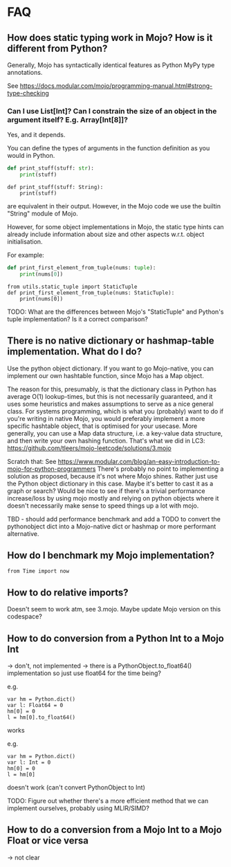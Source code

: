 # FAQ

## How does static typing work in Mojo? How is it different from Python?
Generally, Mojo has syntactically identical features as Python MyPy type annotations.

See https://docs.modular.com/mojo/programming-manual.html#strong-type-checking

### Can I use List[Int]? Can I constrain the size of an object in the argument itself? E.g. Array[Int[8]]?

Yes, and it depends.

You can define the types of arguments in the function definition as you would in Python.

```python
def print_stuff(stuff: str):
    print(stuff)
```

```mojo
def print_stuff(stuff: String):
    print(stuff)
```

are equivalent in their output. However, in the Mojo code we use the builtin "String" module of Mojo.

However, for some object implementations in Mojo, the static type hints can already include information about size and other aspects w.r.t. object initialisation.

For example:
```python
def print_first_element_from_tuple(nums: tuple):
    print(nums[0])
```

```mojo
from utils.static_tuple import StaticTuple
def print_first_element_from_tuple(nums: StaticTuple):
    print(nums[0])
```

TODO: What are the differences between Mojo's "StaticTuple" and Python's tuple implementation? Is it a correct comparison?

## There is no native dictionary or hashmap-table implementation. What do I do?

Use the python object dictionary. If you want to go Mojo-native, you can implement our own hashtable function, since Mojo has a Map object. 

The reason for this, presumably, is that the dictionary class in Python has average O(1) lookup-times, but this is not necessarily guaranteed, and it uses some heuristics and makes assumptions to serve as a nice general class. For systems programming, which is what you (probably) want to do if you're writing in native Mojo, you would preferably implement a more specific hashtable object, that is optimised for your usecase. More generally, you can use a Map data structure, i.e. a key-value data structure, and then write your own hashing function. That's what we did in LC3:
https://github.com/tleers/mojo-leetcode/solutions/3.mojo


Scratch that: See https://www.modular.com/blog/an-easy-introduction-to-mojo-for-python-programmers
There's probably no point to implementing a solution as proposed, because it's not where Mojo shines. Rather just use the Python object dictionary in this case. Maybe it's better to cast it as a graph or search? Would be nice to see if there's a trivial performance increase/loss by using mojo mostly and relying on python objects where it doesn't necessarily make sense to speed things up a lot with mojo.

TBD - should add performance benchmark and add a TODO to convert the pythonobject dict into a Mojo-native dict or hashmap or more performant alternative.

## How do I benchmark my Mojo implementation?

`from Time import now`


## How to do relative imports? 
Doesn't seem to work atm, see 3.mojo. Maybe update Mojo version on this codespace?

## How to do conversion from a Python Int to a Mojo Int

-> don't, not implemented
-> there is a PythonObject.to_float64() implementation
so just use float64 for the time being?

e.g.
```mojo
var hm = Python.dict()
var l: Float64 = 0
hm[0] = 0
l = hm[0].to_float64()
```
works

e.g.
```mojo
var hm = Python.dict()
var l: Int = 0
hm[0] = 0
l = hm[0]
```
doesn't work (can't convert PythonObject to Int)

TODO: Figure out whether there's a more efficient method that we can implement ourselves, probably using MLIR/SIMD?

## How to do a conversion from a Mojo Int to a Mojo Float or vice versa

-> not clear